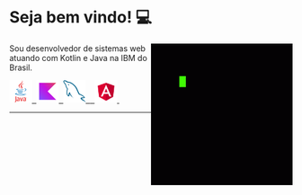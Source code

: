 # Seja bem vindo! 💻
<img src="coding.gif" align = "right" style="width: 50%">

Sou desenvolvedor de sistemas web atuando com Kotlin e Java na IBM do Brasil.

<div>
  <a href= "https://www.oracle.com/br/java/">
  <img src="https://github.com/devicons/devicon/blob/master/icons/java/java-original-wordmark.svg" title="Java" alt="Java" width="40" height="40"/>&nbsp;
  </a>
  <a href= "https://kotlinlang.org/">
<img src="https://github.com/devicons/devicon/blob/master/icons/kotlin/kotlin-original.svg" title="Kotlin" alt="Kotlin" width="40" height="40"/>&nbsp;
  </a>
  <a href= "https://www.mysql.com/">
<img src= "https://github.com/devicons/devicon/blob/master/icons/mysql/mysql-original.svg" title="MySQL" alt="MySQL" width="40" height="40"/>&nbsp;
  </a>
  <a href= "https://aws.amazon.com/pt/"
<img src= "https://github.com/devicons/devicon/blob/master/icons/amazonwebservices/amazonwebservices-original-wordmark.svg" title="AWS" alt="AWS" width="40" height="40"/>&nbsp;
  </a>
  <a href= "https://angular.io/">
<img src="https://github.com/devicons/devicon/blob/master/icons/angular/angular-original.svg" title="Angular" alt="Angular" width="40" height="40"/>&nbsp;
  </a>
</div>

---
